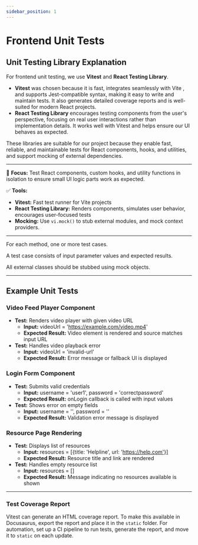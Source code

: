 ```yaml
---
sidebar_position: 1
---
```

# Frontend Unit Tests

## Unit Testing Library Explanation

For frontend unit testing, we use **Vitest** and **React Testing Library**.

- **Vitest** was chosen because it is fast, integrates seamlessly with Vite , and supports Jest-compatible syntax, making it easy to write and maintain tests. It also generates detailed coverage reports and is well-suited for modern React projects.
- **React Testing Library** encourages testing components from the user's perspective, focusing on real user interactions rather than implementation details. It works well with Vitest and helps ensure our UI behaves as expected.

These libraries are suitable for our project because they enable fast, reliable, and maintainable tests for React components, hooks, and utilities, and support mocking of external dependencies.

---

🧪 **Focus:** Test React components, custom hooks, and utility functions in isolation to ensure small UI logic parts work as expected.

✅ **Tools:**
- **Vitest:** Fast test runner for Vite projects
- **React Testing Library:** Renders components, simulates user behavior, encourages user-focused tests
- **Mocking:** Use `vi.mock()` to stub external modules, and mock context providers.

---

For each method, one or more test cases.

A test case consists of input parameter values and expected results.

All external classes should be stubbed using mock objects.

---

## Example Unit Tests

### Video Feed Player Component
- **Test:** Renders video player with given video URL
  - **Input:** videoUrl = 'https://example.com/video.mp4'
  - **Expected Result:** Video element is rendered and source matches input URL
- **Test:** Handles video playback error
  - **Input:** videoUrl = 'invalid-url'
  - **Expected Result:** Error message or fallback UI is displayed

### Login Form Component
- **Test:** Submits valid credentials
  - **Input:** username = 'user1', password = 'correctpassword'
  - **Expected Result:** onLogin callback is called with input values
- **Test:** Shows error on empty fields
  - **Input:** username = '', password = ''
  - **Expected Result:** Validation error message is displayed

### Resource Page Rendering
- **Test:** Displays list of resources
  - **Input:** resources = [{title: 'Helpline', url: 'https://help.com'}]
  - **Expected Result:** Resource title and link are rendered
- **Test:** Handles empty resource list
  - **Input:** resources = []
  - **Expected Result:** Message indicating no resources available is shown

---

### Test Coverage Report

Vitest can generate an HTML coverage report. To make this available in Docusaurus, export the report and place it in the `static` folder. For automation, set up a CI pipeline to run tests, generate the report, and move it to `static` on each update. 